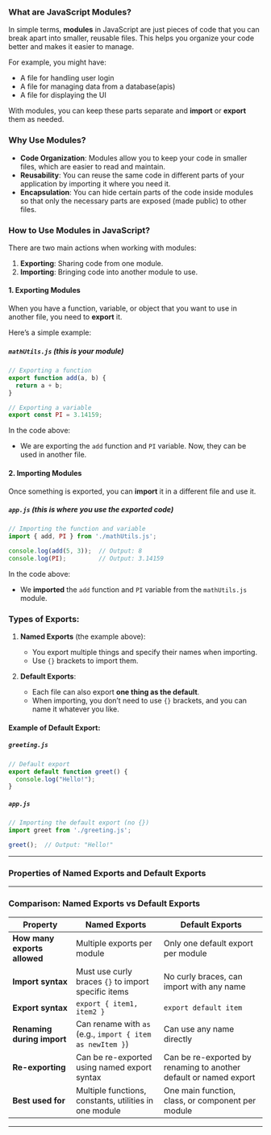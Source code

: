 ### What are JavaScript Modules?

In simple terms, **modules** in JavaScript are just pieces of code that you can break apart into smaller, reusable files. This helps you organize your code better and makes it easier to manage.

For example, you might have:
- A file for handling user login
- A file for managing data from a database(apis)
- A file for displaying the UI

With modules, you can keep these parts separate and **import** or **export** them as needed.

### Why Use Modules?

- **Code Organization**: Modules allow you to keep your code in smaller files, which are easier to read and maintain.
- **Reusability**: You can reuse the same code in different parts of your application by importing it where you need it.
- **Encapsulation**: You can hide certain parts of the code inside modules so that only the necessary parts are exposed (made public) to other files.

### How to Use Modules in JavaScript?

There are two main actions when working with modules:
1. **Exporting**: Sharing code from one module.
2. **Importing**: Bringing code into another module to use.

#### 1. **Exporting** Modules

When you have a function, variable, or object that you want to use in another file, you need to **export** it.

Here’s a simple example:

##### `mathUtils.js` (this is your module)
```js
// Exporting a function
export function add(a, b) {
  return a + b;
}

// Exporting a variable
export const PI = 3.14159;
```

In the code above:
- We are exporting the `add` function and `PI` variable. Now, they can be used in another file.

#### 2. **Importing** Modules

Once something is exported, you can **import** it in a different file and use it.

##### `app.js` (this is where you use the exported code)
```js
// Importing the function and variable
import { add, PI } from './mathUtils.js';

console.log(add(5, 3));  // Output: 8
console.log(PI);         // Output: 3.14159
```

In the code above:
- We **imported** the `add` function and `PI` variable from the `mathUtils.js` module.

### Types of Exports:

1. **Named Exports** (the example above):
   - You export multiple things and specify their names when importing.
   - Use `{}` brackets to import them.

2. **Default Exports**:
   - Each file can also export **one thing as the default**.
   - When importing, you don’t need to use `{}` brackets, and you can name it whatever you like.

#### Example of Default Export:

##### `greeting.js`
```js
// Default export
export default function greet() {
  console.log("Hello!");
}
```

##### `app.js`
```js
// Importing the default export (no {})
import greet from './greeting.js';

greet();  // Output: "Hello!"
```


---


### **Properties of Named Exports and Default Exports**



---

### **Comparison: Named Exports vs Default Exports**

| **Property**               | **Named Exports**                                             | **Default Exports**                                           |
|----------------------------|---------------------------------------------------------------|---------------------------------------------------------------|
| **How many exports allowed**| Multiple exports per module                                   | Only one default export per module                            |
| **Import syntax**           | Must use curly braces `{}` to import specific items           | No curly braces, can import with any name                     |
| **Export syntax**           | `export { item1, item2 }`                                     | `export default item`                                         |
| **Renaming during import**  | Can rename with `as` (e.g., `import { item as newItem }`)     | Can use any name directly                                     |
| **Re-exporting**            | Can be re-exported using named export syntax                  | Can be re-exported by renaming to another default or named export |
| **Best used for**           | Multiple functions, constants, utilities in one module        | One main function, class, or component per module             |

---

